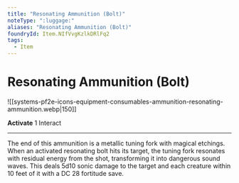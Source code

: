 ```yaml
---
title: "Resonating Ammunition (Bolt)"
noteType: ":luggage:"
aliases: "Resonating Ammunition (Bolt)"
foundryId: Item.NIfVvgKzlkDRlFq2
tags:
  - Item
---
```


# Resonating Ammunition (Bolt)
![[systems-pf2e-icons-equipment-consumables-ammunition-resonating-ammunition.webp|150]]

**Activate** 1 Interact

* * *

The end of this ammunition is a metallic tuning fork with magical etchings. When an activated resonating bolt hits its target, the tuning fork resonates with residual energy from the shot, transforming it into dangerous sound waves. This deals 5d10 sonic damage to the target and each creature within 10 feet of it with a DC 28 fortitude save.
